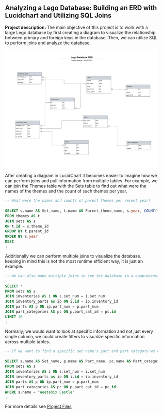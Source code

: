 ## Analyzing a Lego Database: Building an ERD with Lucidchart and Utilizing SQL Joins

**Project description:** The main objective of this project is to work with a large Lego database by first creating a diagram to visualize the relationship between primary and foreign keys in the database. Then, we can utilize SQL to perform joins and analyze the database.

<img src="images/Lego ERD.png"/>

After creating a diagram in LucidChart it becomes easier to imagine how we can perform joins and pull information from multiple tables. For example, we can join the Themes table with the Sets table to find out what were the names of the themes and the count of such themes per year.

```sql
-- What were the names and counts of parent themes per recent year?

SELECT s.name AS Set_name, t.name AS Parent_theme_name, s.year, COUNT(*) AS Count_Theme_Name
FROM themes AS t
JOIN sets AS s
ON t.id = s.theme_id
GROUP BY t.parent_id
ORDER BY s.year
DESC
;
```

Additionally we can perform multiple joins to visualize the database. keeping in mind this is not the most runtime efficient way, it is just an example.

```sql
-- We can also make multiple joins to see the database in a comprehensive manner

SELECT *
FROM sets AS s
JOIN inventories AS i ON s.set_num = i.set_num
JOIN inventory_parts as ip ON i.id = ip.inventory_id
JOIN parts AS p ON ip.part_num = p.part_num
JOIN part_categories AS pc ON p.part_cat_id = pc.id
LIMIT 10
;

```

Normally, we would want to look at specific information and not just every single column, we could create filters to visualize specific information across multiple tables.

```sql
-- If we want to find a specific set name's part and part category we can apply filters

SELECT s.name AS Set_name, p.name AS Part_name, pc.name AS Part_category_name
FROM sets AS s
JOIN inventories AS i ON s.set_num = i.set_num
JOIN inventory_parts as ip ON i.id = ip.inventory_id
JOIN parts AS p ON ip.part_num = p.part_num
JOIN part_categories AS pc ON p.part_cat_id = pc.id
WHERE s.name = "Weetabix Castle"
;

```


For more details see <a href="https://github.com/RodolfoAMaranhao/Lego_parts_analysis_SQL_ERD">Project Files</a> 


